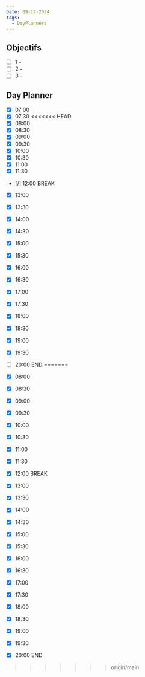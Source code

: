 ```yaml
---
Date: 09-12-2024
tags:
  - DayPlanners
---
```

## Objectifs
- [ ] 1 -
- [ ] 2 -
- [ ] 3 -

## Day Planner

- [x] 07:00 
- [x] 07:30 
<<<<<<< HEAD
- [x] 08:00 
- [x] 08:30 
- [x] 09:00 
- [x] 09:30 
- [x] 10:00 
- [x] 10:30 
- [x] 11:00 
- [x] 11:30 
- [/] 12:00 BREAK


- [x] 13:00 
- [x] 13:30 
- [x] 14:00 
- [x] 14:30 
- [x] 15:00 
- [x] 15:30 
- [x] 16:00 
- [x] 16:30 
- [x] 17:00 
- [x] 17:30 
- [x] 18:00 
- [x] 18:30 
- [x] 19:00 
- [x] 19:30 
- [ ] 20:00 END
=======
- [x] 08:00 
- [x] 08:30 
- [x] 09:00 
- [x] 09:30 
- [x] 10:00 
- [x] 10:30 
- [x] 11:00 
- [x] 11:30 
- [x] 12:00 BREAK


- [x] 13:00 
- [x] 13:30 
- [x] 14:00 
- [x] 14:30 
- [x] 15:00 
- [x] 15:30 
- [x] 16:00 
- [x] 16:30 
- [x] 17:00 
- [x] 17:30 
- [x] 18:00 
- [x] 18:30 
- [x] 19:00 
- [x] 19:30 
- [x] 20:00 END
>>>>>>> origin/main

